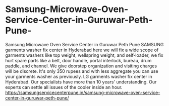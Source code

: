 # Samsung-Microwave-Oven-Service-Center-in-Guruwar-Peth-Pune-
Samsung Microwave Oven Service Center in Guruwar Peth Pune SAMSUNG  garments washer fix center in Hyderabad here we will fix a wide scope of garments washers like top weight, wellspring weight, and self-loader, we fix hurt spare parts like a belt, door handle, portal interlock, bureau, drum paddle, and channel. We give doorstep organization and visiting charges will be discrete. It's only 350 rupees and with less aggregate you can use your garments washer as previously. LG garments washer fix center in Hyderabad. Our specialists have more than 10 years' understanding. Our experts can settle all issues of the cooler inside an hour.  https://samsungservicecenterpune.in/samsung-microwave-oven-service-center-in-guruwar-peth-pune/
